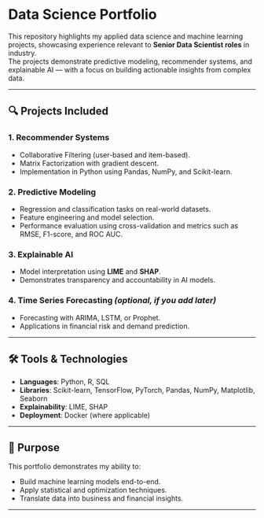# Data Science Portfolio

This repository highlights my applied data science and machine learning projects, showcasing experience relevant to **Senior Data Scientist roles** in industry.  
The projects demonstrate predictive modeling, recommender systems, and explainable AI — with a focus on building actionable insights from complex data.

---

## 🔍 Projects Included

### 1. Recommender Systems
- Collaborative Filtering (user-based and item-based).
- Matrix Factorization with gradient descent.
- Implementation in Python using Pandas, NumPy, and Scikit-learn.

### 2. Predictive Modeling
- Regression and classification tasks on real-world datasets.
- Feature engineering and model selection.
- Performance evaluation using cross-validation and metrics such as RMSE, F1-score, and ROC AUC.

### 3. Explainable AI
- Model interpretation using **LIME** and **SHAP**.
- Demonstrates transparency and accountability in AI models.

### 4. Time Series Forecasting *(optional, if you add later)*
- Forecasting with ARIMA, LSTM, or Prophet.
- Applications in financial risk and demand prediction.

---

## 🛠 Tools & Technologies
- **Languages**: Python, R, SQL  
- **Libraries**: Scikit-learn, TensorFlow, PyTorch, Pandas, NumPy, Matplotlib, Seaborn  
- **Explainability**: LIME, SHAP  
- **Deployment**: Docker (where applicable)  

---

## 📌 Purpose
This portfolio demonstrates my ability to:  
- Build machine learning models end-to-end.  
- Apply statistical and optimization techniques.  
- Translate data into business and financial insights.  

---
